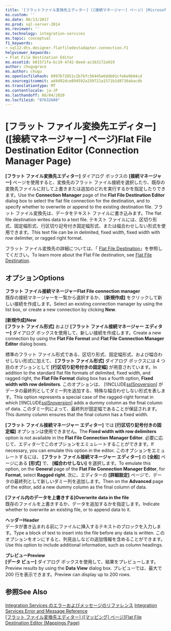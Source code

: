 ```yaml
---
title: '[フラットファイル変換先エディター] ([接続マネージャー] ページ) |Microsoft Docs'
ms.custom: ''
ms.date: 06/13/2017
ms.prod: sql-server-2014
ms.reviewer: ''
ms.technology: integration-services
ms.topic: conceptual
f1_keywords:
- sql12.dts.designer.flatfiledestadapter.connection.f1
helpviewer_keywords:
- Flat File Destination Editor
ms.assetid: b01571fa-bc19-4742-8eed-ac163172a919
author: chugugrace
ms.author: chugu
ms.openlocfilehash: 6997b72851c2b7bfc56445e6ddb01cfe6e9b04cd
ms.sourcegitcommit: ad4d92dce894592a259721a1571b1d8736abacdb
ms.translationtype: MT
ms.contentlocale: ja-JP
ms.lasthandoff: 08/04/2020
ms.locfileid: "87632608"
---
```

# <a name="flat-file-destination-editor-connection-manager-page"></a><span data-ttu-id="1446d-102">[フラット ファイル変換先エディター] ([接続マネージャー] ページ)</span><span class="sxs-lookup"><span data-stu-id="1446d-102">Flat File Destination Editor (Connection Manager Page)</span></span>
  <span data-ttu-id="1446d-103">**[フラット ファイル変換先エディター]** ダイアログ ボックスの **[接続マネージャー]** ページを使用すると、変換先のフラット ファイル接続を選択したり、既存の変換先ファイルに対して上書きまたは追加のどれを実行するかを指定したりできます。</span><span class="sxs-lookup"><span data-stu-id="1446d-103">Use the **Connection Manager** page of the **Flat File Destination Editor** dialog box to select the flat file connection for the destination, and to specify whether to overwrite or append to the existing destination file.</span></span> <span data-ttu-id="1446d-104">フラット ファイル変換先は、データをテキスト ファイルに書き込みます。</span><span class="sxs-lookup"><span data-stu-id="1446d-104">The flat file destination writes data to a text file.</span></span> <span data-ttu-id="1446d-105">テキスト ファイルには、区切り形式、固定幅形式、行区切り記号付き固定幅形式、または幅合わせしない形式を使用できます。</span><span class="sxs-lookup"><span data-stu-id="1446d-105">This text file can be in delimited, fixed width, fixed width with row delimiter, or ragged right format.</span></span>  
  
 <span data-ttu-id="1446d-106">フラット ファイル変換先の詳細については、「 [Flat File Destination](data-flow/flat-file-destination.md)」を参照してください。</span><span class="sxs-lookup"><span data-stu-id="1446d-106">To learn more about the Flat File destination, see [Flat File Destination](data-flow/flat-file-destination.md).</span></span>  
  
## <a name="options"></a><span data-ttu-id="1446d-107">オプション</span><span class="sxs-lookup"><span data-stu-id="1446d-107">Options</span></span>  
 <span data-ttu-id="1446d-108">**フラット ファイル接続マネージャー**</span><span class="sxs-lookup"><span data-stu-id="1446d-108">**Flat File connection manager**</span></span>  
 <span data-ttu-id="1446d-109">既存の接続マネージャーを一覧から選択するか、 **[新規作成]** をクリックして新しい接続を作成します。</span><span class="sxs-lookup"><span data-stu-id="1446d-109">Select an existing connection manager by using the list box, or create a new connection by clicking **New**.</span></span>  
  
 <span data-ttu-id="1446d-110">**[新規作成]**</span><span class="sxs-lookup"><span data-stu-id="1446d-110">**New**</span></span>  
 <span data-ttu-id="1446d-111">**[フラット ファイル形式]** および **[フラット ファイル接続マネージャー エディター]** ダイアログ ボックスを使用して、新しい接続を作成します。</span><span class="sxs-lookup"><span data-stu-id="1446d-111">Create a new connection by using the **Flat File Format** and **Flat File Connection Manager Editor** dialog boxes.</span></span>  
  
 <span data-ttu-id="1446d-112">標準のフラット ファイル形式である、区切り形式、固定幅形式、および幅合わせしない形式に加えて、 **[フラット ファイル形式]** ダイアログ ボックスには 4 つ目のオプションとして **[行区切り記号付きの固定幅]** が用意されています。</span><span class="sxs-lookup"><span data-stu-id="1446d-112">In addition to the standard flat file formats of delimited, fixed width, and ragged right, the **Flat File Format** dialog box has a fourth option, **Fixed width with row delimiters**.</span></span> <span data-ttu-id="1446d-113">このオプションは、 [!INCLUDE[ssISnoversion](../includes/ssisnoversion-md.md)] がデータの最終列としてダミー列を追加する、特殊な幅合わせしない形式を表します。</span><span class="sxs-lookup"><span data-stu-id="1446d-113">This option represents a special case of the ragged-right format in which [!INCLUDE[ssISnoversion](../includes/ssisnoversion-md.md)] adds a dummy column as the final column of data.</span></span> <span data-ttu-id="1446d-114">このダミー列によって、最終列が固定幅であることが保証されます。</span><span class="sxs-lookup"><span data-stu-id="1446d-114">This dummy column ensures that the final column has a fixed width.</span></span>  
  
 <span data-ttu-id="1446d-115">**[フラット ファイル接続マネージャー エディター]** では **[行区切り記号付きの固定幅]** オプションは使用できません。</span><span class="sxs-lookup"><span data-stu-id="1446d-115">The **Fixed width with row delimiters** option is not available in the **Flat File Connection Manager Editor**.</span></span> <span data-ttu-id="1446d-116">必要に応じて、エディターでこのオプションをエミュレートすることができます。</span><span class="sxs-lookup"><span data-stu-id="1446d-116">If necessary, you can emulate this option in the editor.</span></span> <span data-ttu-id="1446d-117">このオプションをエミュレートするには、 **[フラット ファイル接続マネージャー エディター]** の **[全般]** ページにある **[形式]** で、 **[幅合わせしない]** を選択します。</span><span class="sxs-lookup"><span data-stu-id="1446d-117">To emulate this option, on the **General** page of the **Flat File Connection Manager Editor**, for **Format**, select **Ragged right**.</span></span> <span data-ttu-id="1446d-118">次に、エディターの **[詳細設定]** ページで、データの最終列として新しいダミー列を追加します。</span><span class="sxs-lookup"><span data-stu-id="1446d-118">Then on the **Advanced** page of the editor, add a new dummy column as the final column of data.</span></span>  
  
 <span data-ttu-id="1446d-119">**[ファイル内のデータを上書きする]**</span><span class="sxs-lookup"><span data-stu-id="1446d-119">**Overwrite data in the file**</span></span>  
 <span data-ttu-id="1446d-120">既存のファイルを上書きするか、データを追加するかを指定します。</span><span class="sxs-lookup"><span data-stu-id="1446d-120">Indicate whether to overwrite an existing file, or to append data to it.</span></span>  
  
 <span data-ttu-id="1446d-121">**ヘッダー**</span><span class="sxs-lookup"><span data-stu-id="1446d-121">**Header**</span></span>  
 <span data-ttu-id="1446d-122">データが書き込まれる前にファイルに挿入するテキストのブロックを入力します。</span><span class="sxs-lookup"><span data-stu-id="1446d-122">Type a block of text to insert into the file before any data is written.</span></span> <span data-ttu-id="1446d-123">このオプションをオンにすると、列見出しなどの追加情報を含めることができます。</span><span class="sxs-lookup"><span data-stu-id="1446d-123">Use this option to include additional information, such as column headings.</span></span>  
  
 <span data-ttu-id="1446d-124">**プレビュー**</span><span class="sxs-lookup"><span data-stu-id="1446d-124">**Preview**</span></span>  
 <span data-ttu-id="1446d-125">**[データ ビュー]** ダイアログ ボックスを使用して、結果をプレビューします。</span><span class="sxs-lookup"><span data-stu-id="1446d-125">Preview results by using the **Data View** dialog box.</span></span> <span data-ttu-id="1446d-126">プレビューでは、最大で 200 行を表示できます。</span><span class="sxs-lookup"><span data-stu-id="1446d-126">Preview can display up to 200 rows.</span></span>  
  
## <a name="see-also"></a><span data-ttu-id="1446d-127">参照</span><span class="sxs-lookup"><span data-stu-id="1446d-127">See Also</span></span>  
 <span data-ttu-id="1446d-128">[Integration Services のエラーおよびメッセージのリファレンス](../../2014/integration-services/integration-services-error-and-message-reference.md) </span><span class="sxs-lookup"><span data-stu-id="1446d-128">[Integration Services Error and Message Reference](../../2014/integration-services/integration-services-error-and-message-reference.md) </span></span>  
 <span data-ttu-id="1446d-129">[[フラット ファイル変換先エディター] &#40;[マッピング] ページ&#41;](../../2014/integration-services/flat-file-destination-editor-mappings-page.md)</span><span class="sxs-lookup"><span data-stu-id="1446d-129">[Flat File Destination Editor &#40;Mappings Page&#41;](../../2014/integration-services/flat-file-destination-editor-mappings-page.md)</span></span>  
  
  
